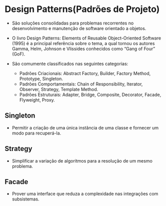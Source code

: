 # Design Patterns(Padrões de Projeto)

- São soluções consolidadas para problemas recorrentes no desenvolvimento e manutenção de software orientado a objetos.

- O livro Design Patterns: Elements of Reusable Object-Oriented Software (1995) é a principal referência sobre o tema, a qual tornou 
os autores Gamma, Helm, Johnson e Vlissides conhecidos como “Gang of Four” (GoF).

- São comumente classificados nas seguintes categorias:
  - Padrões Criacionais: Abstract Factory, Builder, Factory Method, Prototype, Singleton.
  - Padrões Comportamentais: Chain of Responsibility, Iterator, Observer, Strategy, Template Method.
  - Padrões Estruturais: Adapter, Bridge, Composite, Decorator, Facade, Flyweight, Proxy.

## Singleton

- Permitir a criação de uma única instância de uma classe e fornecer um modo para recuperá-la.


## Strategy

- Simplificar a variação de algoritmos para a resolução de um mesmo problema.


## Facade

- Prover uma interface que reduza a complexidade nas integrações com subsistemas.
